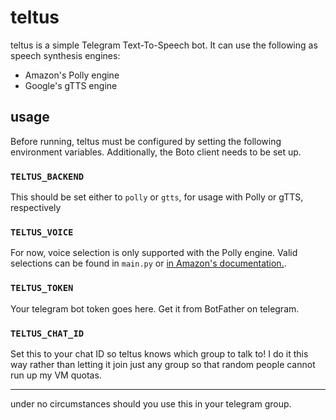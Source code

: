 # teltus
teltus is a simple Telegram Text-To-Speech bot. It can use the following as speech synthesis engines:
* Amazon's Polly engine
* Google's gTTS engine

## usage
Before running, teltus must be configured by setting the following environment variables. Additionally, the Boto client needs to be set up.

### ```TELTUS_BACKEND```
This should be set either to ```polly``` or ```gtts```, for usage with Polly or gTTS, respectively

### ```TELTUS_VOICE```
For now, voice selection is only supported with the Polly engine. Valid selections can be found in ```main.py``` or [in Amazon's documentation.](https://docs.aws.amazon.com/polly/latest/dg/voicelist.html).

### ```TELTUS_TOKEN```
Your telegram bot token goes here. Get it from BotFather on telegram.

### ```TELTUS_CHAT_ID```
Set this to your chat ID so teltus knows which group to talk to! I do it this way rather than letting it join just any group so that random people cannot run up my VM quotas.

---

under no circumstances should you use this in your telegram group.
